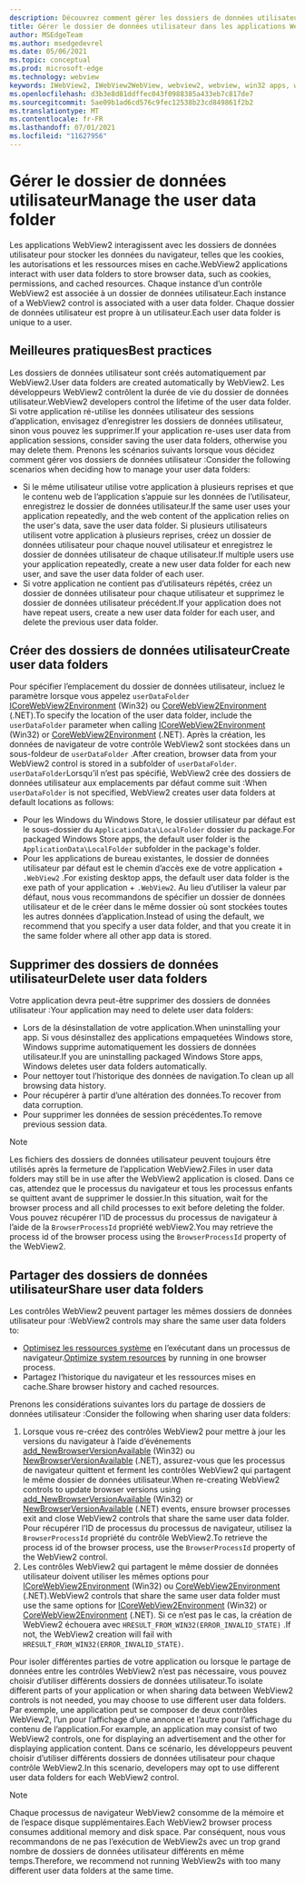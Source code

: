 ```yaml
---
description: Découvrez comment gérer les dossiers de données utilisateur dans les applications WebView2
title: Gérer le dossier de données utilisateur dans les applications WebView2.
author: MSEdgeTeam
ms.author: msedgedevrel
ms.date: 05/06/2021
ms.topic: conceptual
ms.prod: microsoft-edge
ms.technology: webview
keywords: IWebView2, IWebView2WebView, webview2, webview, win32 apps, win32, edge, ICoreWebView2, ICoreWebView2Host, browser control, edge html, user data folder
ms.openlocfilehash: d3b3e8d81ddffec043f0988385a433eb7c817de7
ms.sourcegitcommit: 5ae09b1ad6cd576c9fec12538b23cd849861f2b2
ms.translationtype: MT
ms.contentlocale: fr-FR
ms.lasthandoff: 07/01/2021
ms.locfileid: "11627956"
---
```

# <a name="manage-the-user-data-folder"></a><span data-ttu-id="07997-104">Gérer le dossier de données utilisateur</span><span class="sxs-lookup"><span data-stu-id="07997-104">Manage the user data folder</span></span>  

<span data-ttu-id="07997-105">Les applications WebView2 interagissent avec les dossiers de données utilisateur pour stocker les données du navigateur, telles que les cookies, les autorisations et les ressources mises en cache.</span><span class="sxs-lookup"><span data-stu-id="07997-105">WebView2 applications interact with user data folders to store browser data, such as cookies, permissions, and cached resources.</span></span>  <span data-ttu-id="07997-106">Chaque instance d’un contrôle WebView2 est associée à un dossier de données utilisateur.</span><span class="sxs-lookup"><span data-stu-id="07997-106">Each instance of a WebView2 control is associated with a user data folder.</span></span>  <span data-ttu-id="07997-107">Chaque dossier de données utilisateur est propre à un utilisateur.</span><span class="sxs-lookup"><span data-stu-id="07997-107">Each user data folder is unique to a user.</span></span>  

## <a name="best-practices"></a><span data-ttu-id="07997-108">Meilleures pratiques</span><span class="sxs-lookup"><span data-stu-id="07997-108">Best practices</span></span>  

<span data-ttu-id="07997-109">Les dossiers de données utilisateur sont créés automatiquement par WebView2.</span><span class="sxs-lookup"><span data-stu-id="07997-109">User data folders are created automatically by WebView2.</span></span>  <span data-ttu-id="07997-110">Les développeurs WebView2 contrôlent la durée de vie du dossier de données utilisateur.</span><span class="sxs-lookup"><span data-stu-id="07997-110">WebView2 developers control the lifetime of the user data folder.</span></span>  <span data-ttu-id="07997-111">Si votre application ré-utilise les données utilisateur des sessions d’application, envisagez d’enregistrer les dossiers de données utilisateur, sinon vous pouvez les supprimer.</span><span class="sxs-lookup"><span data-stu-id="07997-111">If your application re-uses user data from application sessions, consider saving the user data folders, otherwise you may delete them.</span></span>  <span data-ttu-id="07997-112">Prenons les scénarios suivants lorsque vous décidez comment gérer vos dossiers de données utilisateur :</span><span class="sxs-lookup"><span data-stu-id="07997-112">Consider the following scenarios when deciding how to manage your user data folders:</span></span>  

*   <span data-ttu-id="07997-113">Si le même utilisateur utilise votre application à plusieurs reprises et que le contenu web de l’application s’appuie sur les données de l’utilisateur, enregistrez le dossier de données utilisateur.</span><span class="sxs-lookup"><span data-stu-id="07997-113">If the same user uses your application repeatedly, and the web content of the application relies on the user's data, save the user data folder.</span></span>  <span data-ttu-id="07997-114">Si plusieurs utilisateurs utilisent votre application à plusieurs reprises, créez un dossier de données utilisateur pour chaque nouvel utilisateur et enregistrez le dossier de données utilisateur de chaque utilisateur.</span><span class="sxs-lookup"><span data-stu-id="07997-114">If multiple users use your application repeatedly, create a new user data folder for each new user, and save the user data folder of each user.</span></span>
*   <span data-ttu-id="07997-115">Si votre application ne contient pas d’utilisateurs répétés, créez un dossier de données utilisateur pour chaque utilisateur et supprimez le dossier de données utilisateur précédent.</span><span class="sxs-lookup"><span data-stu-id="07997-115">If your application does not have repeat users, create a new user data folder for each user, and delete the previous user data folder.</span></span>  
    
## <a name="create-user-data-folders"></a><span data-ttu-id="07997-116">Créer des dossiers de données utilisateur</span><span class="sxs-lookup"><span data-stu-id="07997-116">Create user data folders</span></span>  

<span data-ttu-id="07997-117">Pour spécifier l’emplacement du dossier de données utilisateur, incluez le paramètre lorsque vous appelez `userDataFolder` [ICoreWebView2Environment](/microsoft-edge/webview2/reference/win32/icorewebview2environment) \(Win32\) ou [CoreWebView2Environment](/dotnet/api/microsoft.web.webview2.core.corewebview2environment) \(.NET\).</span><span class="sxs-lookup"><span data-stu-id="07997-117">To specify the location of the user data folder, include the `userDataFolder` parameter when calling [ICoreWebView2Environment](/microsoft-edge/webview2/reference/win32/icorewebview2environment) \(Win32\) or [CoreWebView2Environment](/dotnet/api/microsoft.web.webview2.core.corewebview2environment) \(.NET\).</span></span>  <span data-ttu-id="07997-118">Après la création, les données de navigateur de votre contrôle WebView2 sont stockées dans un sous-foldeur de `userDataFolder` .</span><span class="sxs-lookup"><span data-stu-id="07997-118">After creation, browser data from your WebView2 control is stored in a subfolder of `userDataFolder`.</span></span>  <span data-ttu-id="07997-119">`userDataFolder`Lorsqu’il n’est pas spécifié, WebView2 crée des dossiers de données utilisateur aux emplacements par défaut comme suit :</span><span class="sxs-lookup"><span data-stu-id="07997-119">When `userDataFolder` is not specified, WebView2 creates user data folders at default locations as follows:</span></span>  

*   <span data-ttu-id="07997-120">Pour les Windows du Windows Store, le dossier utilisateur par défaut est le sous-dossier du `ApplicationData\LocalFolder` dossier du package.</span><span class="sxs-lookup"><span data-stu-id="07997-120">For packaged Windows Store apps, the default user folder is the `ApplicationData\LocalFolder` subfolder in the package's  folder.</span></span>  
*   <span data-ttu-id="07997-121">Pour les applications de bureau existantes, le dossier de données utilisateur par défaut est le chemin d’accès exe de votre application + `.WebView2` .</span><span class="sxs-lookup"><span data-stu-id="07997-121">For existing desktop apps, the default user data folder is the exe path of your application + `.WebView2`.</span></span>  <span data-ttu-id="07997-122">Au lieu d’utiliser la valeur par défaut, nous vous recommandons de spécifier un dossier de données utilisateur et de le créer dans le même dossier où sont stockées toutes les autres données d’application.</span><span class="sxs-lookup"><span data-stu-id="07997-122">Instead of using the default, we recommend that you specify a user data folder, and that you create it in the same folder where all other app data is stored.</span></span>  
    
## <a name="delete-user-data-folders"></a><span data-ttu-id="07997-123">Supprimer des dossiers de données utilisateur</span><span class="sxs-lookup"><span data-stu-id="07997-123">Delete user data folders</span></span>  

<span data-ttu-id="07997-124">Votre application devra peut-être supprimer des dossiers de données utilisateur :</span><span class="sxs-lookup"><span data-stu-id="07997-124">Your application may need to delete user data folders:</span></span>  

*   <span data-ttu-id="07997-125">Lors de la désinstallation de votre application.</span><span class="sxs-lookup"><span data-stu-id="07997-125">When uninstalling your app.</span></span>  <span data-ttu-id="07997-126">Si vous désinstallez des applications empaquetées Windows store, Windows supprime automatiquement les dossiers de données utilisateur.</span><span class="sxs-lookup"><span data-stu-id="07997-126">If you are uninstalling packaged Windows Store apps, Windows deletes user data folders automatically.</span></span>  
*   <span data-ttu-id="07997-127">Pour nettoyer tout l’historique des données de navigation.</span><span class="sxs-lookup"><span data-stu-id="07997-127">To clean up all browsing data history.</span></span>  
*   <span data-ttu-id="07997-128">Pour récupérer à partir d’une altération des données.</span><span class="sxs-lookup"><span data-stu-id="07997-128">To recover from data corruption.</span></span>  
*   <span data-ttu-id="07997-129">Pour supprimer les données de session précédentes.</span><span class="sxs-lookup"><span data-stu-id="07997-129">To remove previous session data.</span></span>  
    
> [!NOTE]
> <span data-ttu-id="07997-130">Les fichiers des dossiers de données utilisateur peuvent toujours être utilisés après la fermeture de l’application WebView2.</span><span class="sxs-lookup"><span data-stu-id="07997-130">Files in user data folders may still be in use after the WebView2 application is closed.</span></span>  <span data-ttu-id="07997-131">Dans ce cas, attendez que le processus du navigateur et tous les processus enfants se quittent avant de supprimer le dossier.</span><span class="sxs-lookup"><span data-stu-id="07997-131">In this situation, wait for the browser process and all child processes to exit before deleting the folder.</span></span>  <span data-ttu-id="07997-132">Vous pouvez récupérer l’ID de processus du processus de navigateur à l’aide de la `BrowserProcessId` propriété webView2.</span><span class="sxs-lookup"><span data-stu-id="07997-132">You may retrieve the process id of the browser process using the `BrowserProcessId` property of the WebView2.</span></span>  

## <a name="share-user-data-folders"></a><span data-ttu-id="07997-133">Partager des dossiers de données utilisateur</span><span class="sxs-lookup"><span data-stu-id="07997-133">Share user data folders</span></span>  

<span data-ttu-id="07997-134">Les contrôles WebView2 peuvent partager les mêmes dossiers de données utilisateur pour :</span><span class="sxs-lookup"><span data-stu-id="07997-134">WebView2 controls may share the same user data folders to:</span></span>  

*   <span data-ttu-id="07997-135">[Optimisez les ressources système](../concepts/process-model.md) en l’exécutant dans un processus de navigateur.</span><span class="sxs-lookup"><span data-stu-id="07997-135">[Optimize system resources](../concepts/process-model.md) by running in one browser process.</span></span>  
*   <span data-ttu-id="07997-136">Partagez l’historique du navigateur et les ressources mises en cache.</span><span class="sxs-lookup"><span data-stu-id="07997-136">Share browser history and cached resources.</span></span>  
    
<span data-ttu-id="07997-137">Prenons les considérations suivantes lors du partage de dossiers de données utilisateur :</span><span class="sxs-lookup"><span data-stu-id="07997-137">Consider the following when sharing user data folders:</span></span>  

1.  <span data-ttu-id="07997-138">Lorsque vous re-créez des contrôles WebView2 pour mettre à jour les versions du navigateur à l’aide d’événements [add_NewBrowserVersionAvailable](/microsoft-edge/webview2/reference/win32/icorewebview2environment#add_newbrowserversionavailable) \(Win32\) ou [NewBrowserVersionAvailable](/dotnet/api/microsoft.web.webview2.core.corewebview2environment.newbrowserversionavailable) \(.NET\), assurez-vous que les processus de navigateur quittent et ferment les contrôles WebView2 qui partagent le même dossier de données utilisateur.</span><span class="sxs-lookup"><span data-stu-id="07997-138">When re-creating WebView2 controls to update browser versions using [add_NewBrowserVersionAvailable](/microsoft-edge/webview2/reference/win32/icorewebview2environment#add_newbrowserversionavailable) \(Win32\) or [NewBrowserVersionAvailable](/dotnet/api/microsoft.web.webview2.core.corewebview2environment.newbrowserversionavailable) \(.NET\) events, ensure browser processes exit and close WebView2 controls that share the same user data folder.</span></span>  <span data-ttu-id="07997-139">Pour récupérer l’ID de processus du processus de navigateur, utilisez la `BrowserProcessId` propriété du contrôle WebView2.</span><span class="sxs-lookup"><span data-stu-id="07997-139">To retrieve the process id of the browser process, use the `BrowserProcessId` property of the WebView2 control.</span></span>  
1.  <span data-ttu-id="07997-140">Les contrôles WebView2 qui partagent le même dossier de données utilisateur doivent utiliser les mêmes options pour [ICoreWebView2Environment](/microsoft-edge/webview2/reference/win32/icorewebview2environment) \(Win32\) ou [CoreWebView2Environment](/dotnet/api/microsoft.web.webview2.core.corewebview2environment) \(.NET\).</span><span class="sxs-lookup"><span data-stu-id="07997-140">WebView2 controls that share the same user data folder must use the same options for [ICoreWebView2Environment](/microsoft-edge/webview2/reference/win32/icorewebview2environment) \(Win32\) or [CoreWebView2Environment](/dotnet/api/microsoft.web.webview2.core.corewebview2environment) \(.NET\).</span></span>  <span data-ttu-id="07997-141">Si ce n’est pas le cas, la création de WebView2 échouera avec `HRESULT_FROM_WIN32(ERROR_INVALID_STATE)` .</span><span class="sxs-lookup"><span data-stu-id="07997-141">If not, the WebView2 creation will fail with `HRESULT_FROM_WIN32(ERROR_INVALID_STATE)`.</span></span>  
    
<span data-ttu-id="07997-142">Pour isoler différentes parties de votre application ou lorsque le partage de données entre les contrôles WebView2 n’est pas nécessaire, vous pouvez choisir d’utiliser différents dossiers de données utilisateur.</span><span class="sxs-lookup"><span data-stu-id="07997-142">To isolate different parts of your application or when sharing data between WebView2 controls is not needed, you may choose to use different user data folders.</span></span>  <span data-ttu-id="07997-143">Par exemple, une application peut se composer de deux contrôles WebView2, l’un pour l’affichage d’une annonce et l’autre pour l’affichage du contenu de l’application.</span><span class="sxs-lookup"><span data-stu-id="07997-143">For example, an application may consist of two WebView2 controls, one for displaying an advertisement and the other for displaying application content.</span></span>  <span data-ttu-id="07997-144">Dans ce scénario, les développeurs peuvent choisir d’utiliser différents dossiers de données utilisateur pour chaque contrôle WebView2.</span><span class="sxs-lookup"><span data-stu-id="07997-144">In this scenario, developers may opt to use different user data folders for each WebView2 control.</span></span>  

> [!NOTE]
> <span data-ttu-id="07997-145">Chaque processus de navigateur WebView2 consomme de la mémoire et de l’espace disque supplémentaires.</span><span class="sxs-lookup"><span data-stu-id="07997-145">Each WebView2 browser process consumes additional memory and disk space.</span></span>  <span data-ttu-id="07997-146">Par conséquent, nous vous recommandons de ne pas l’exécution de WebView2s avec un trop grand nombre de dossiers de données utilisateur différents en même temps.</span><span class="sxs-lookup"><span data-stu-id="07997-146">Therefore, we recommend not running WebView2s with too many different user data folders at the same time.</span></span>  
